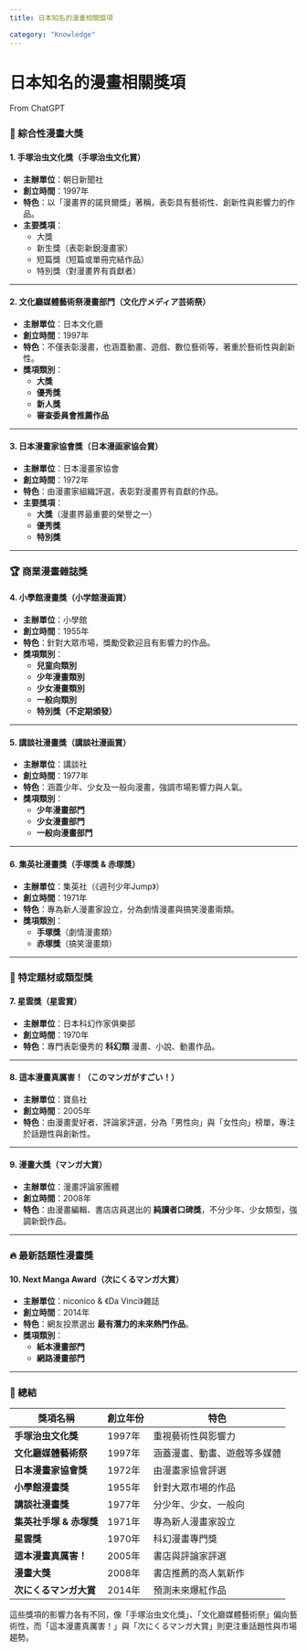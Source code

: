 ```yaml
---
title: 日本知名的漫畫相關獎項

category: "Knowledge"
---
```


# 日本知名的漫畫相關獎項
From ChatGPT
### **📖 綜合性漫畫大獎**
#### **1. 手塚治虫文化獎（手塚治虫文化賞）**
- **主辦單位**：朝日新聞社  
- **創立時間**：1997年  
- **特色**：以「漫畫界的諾貝爾獎」著稱，表彰具有藝術性、創新性與影響力的作品。  
- **主要獎項**：
  - 大獎
  - 新生獎（表彰新銳漫畫家）
  - 短篇獎（短篇或單冊完結作品）
  - 特別獎（對漫畫界有貢獻者）

---

#### **2. 文化廳媒體藝術祭漫畫部門（文化庁メディア芸術祭）**
- **主辦單位**：日本文化廳  
- **創立時間**：1997年  
- **特色**：不僅表彰漫畫，也涵蓋動畫、遊戲、數位藝術等，著重於藝術性與創新性。  
- **獎項類別**：
  - **大獎**
  - **優秀獎**
  - **新人獎**
  - **審查委員會推薦作品**

---

#### **3. 日本漫畫家協會獎（日本漫画家協会賞）**
- **主辦單位**：日本漫畫家協會  
- **創立時間**：1972年  
- **特色**：由漫畫家組織評選，表彰對漫畫界有貢獻的作品。  
- **主要獎項**：
  - **大獎**（漫畫界最重要的榮譽之一）
  - **優秀獎**
  - **特別獎**

---

### **🏆 商業漫畫雜誌獎**
#### **4. 小學館漫畫獎（小学館漫画賞）**
- **主辦單位**：小學館  
- **創立時間**：1955年  
- **特色**：針對大眾市場，獎勵受歡迎且有影響力的作品。  
- **獎項類別**：
  - **兒童向類別**
  - **少年漫畫類別**
  - **少女漫畫類別**
  - **一般向類別**
  - **特別獎（不定期頒發）**

---

#### **5. 講談社漫畫獎（講談社漫画賞）**
- **主辦單位**：講談社  
- **創立時間**：1977年  
- **特色**：涵蓋少年、少女及一般向漫畫，強調市場影響力與人氣。  
- **獎項類別**：
  - **少年漫畫部門**
  - **少女漫畫部門**
  - **一般向漫畫部門**

---

#### **6. 集英社漫畫獎（手塚獎 & 赤塚獎）**
- **主辦單位**：集英社（《週刊少年Jump》）  
- **創立時間**：1971年  
- **特色**：專為新人漫畫家設立，分為劇情漫畫與搞笑漫畫兩類。  
- **獎項類別**：
  - **手塚獎**（劇情漫畫類）
  - **赤塚獎**（搞笑漫畫類）

---

### **🔹 特定題材或類型獎**
#### **7. 星雲獎（星雲賞）**
- **主辦單位**：日本科幻作家俱樂部  
- **創立時間**：1970年  
- **特色**：專門表彰優秀的 **科幻類** 漫畫、小說、動畫作品。  

---

#### **8. 這本漫畫真厲害！（このマンガがすごい！）**
- **主辦單位**：寶島社  
- **創立時間**：2005年  
- **特色**：由漫畫愛好者、評論家評選，分為「男性向」與「女性向」榜單，專注於話題性與創新性。  

---

#### **9. 漫畫大獎（マンガ大賞）**
- **主辦單位**：漫畫評論家團體  
- **創立時間**：2008年  
- **特色**：由漫畫編輯、書店店員選出的 **純讀者口碑獎**，不分少年、少女類型，強調新銳作品。

---

### **🔥 最新話題性漫畫獎**
#### **10. Next Manga Award（次にくるマンガ大賞）**
- **主辦單位**：niconico & 《Da Vinci》雜誌  
- **創立時間**：2014年  
- **特色**：網友投票選出 **最有潛力的未來熱門作品**。  
- **獎項類別**：
  - **紙本漫畫部門**
  - **網路漫畫部門**

---

### **📌 總結**
| **獎項名稱** | **創立年份** | **特色** |
|-------------|------------|---------|
| **手塚治虫文化獎** | 1997年 | 重視藝術性與影響力 |
| **文化廳媒體藝術祭** | 1997年 | 涵蓋漫畫、動畫、遊戲等多媒體 |
| **日本漫畫家協會獎** | 1972年 | 由漫畫家協會評選 |
| **小學館漫畫獎** | 1955年 | 針對大眾市場的作品 |
| **講談社漫畫獎** | 1977年 | 分少年、少女、一般向 |
| **集英社手塚 & 赤塚獎** | 1971年 | 專為新人漫畫家設立 |
| **星雲獎** | 1970年 | 科幻漫畫專門獎 |
| **這本漫畫真厲害！** | 2005年 | 書店與評論家評選 |
| **漫畫大獎** | 2008年 | 書店推薦的高人氣新作 |
| **次にくるマンガ大賞** | 2014年 | 預測未來爆紅作品 |

這些獎項的影響力各有不同，像「手塚治虫文化獎」、「文化廳媒體藝術祭」偏向藝術性，而「這本漫畫真厲害！」與「次にくるマンガ大賞」則更注重話題性與市場趨勢。